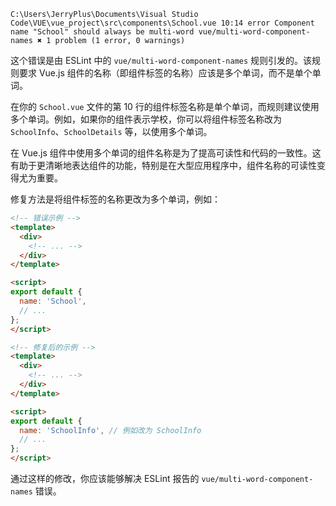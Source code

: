 ```
C:\Users\JerryPlus\Documents\Visual Studio Code\VUE\vue_project\src\components\School.vue 10:14 error Component name "School" should always be multi-word vue/multi-word-component-names ✖ 1 problem (1 error, 0 warnings)
```
这个错误是由 ESLint 中的 `vue/multi-word-component-names` 规则引发的。该规则要求 Vue.js 组件的名称（即组件标签的名称）应该是多个单词，而不是单个单词。

在你的 `School.vue` 文件的第 10 行的组件标签名称是单个单词，而规则建议使用多个单词。例如，如果你的组件表示学校，你可以将组件标签名称改为 `SchoolInfo`、`SchoolDetails` 等，以使用多个单词。

在 Vue.js 组件中使用多个单词的组件名称是为了提高可读性和代码的一致性。这有助于更清晰地表达组件的功能，特别是在大型应用程序中，组件名称的可读性变得尤为重要。

修复方法是将组件标签的名称更改为多个单词，例如：
```html
<!-- 错误示例 -->
<template>
  <div>
    <!-- ... -->
  </div>
</template>

<script>
export default {
  name: 'School',
  // ...
};
</script>

```
```html
<!-- 修复后的示例 -->
<template>
  <div>
    <!-- ... -->
  </div>
</template>

<script>
export default {
  name: 'SchoolInfo', // 例如改为 SchoolInfo
  // ...
};
</script>
```
通过这样的修改，你应该能够解决 ESLint 报告的 `vue/multi-word-component-names` 错误。